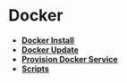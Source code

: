 <!-- generated by markdown-notes-tree -->

# Docker

<!-- optional markdown-notes-tree directory description starts here -->

<!-- optional markdown-notes-tree directory description ends here -->

- [**Docker Install**](<Docker Install>)
- [**Docker Update**](<Docker Update>)
- [**Provision Docker Service**](<Provision Docker Service>)
- [**Scripts**](Scripts)
